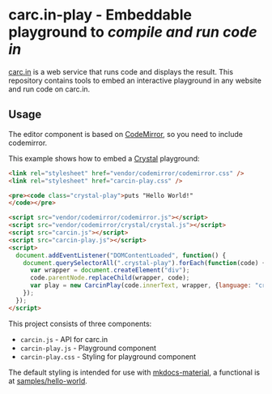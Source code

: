 # carc.in-play - Embeddable playground to *compile and run code in*

[carc.in](https://github.com/jhass/carc.in) is a web service that runs code and displays the result.
This repository contains tools to embed an interactive playground in any website and run code on carc.in.

## Usage

The editor component is based on [CodeMirror](https://codemirror.net/), so you need to include codemirror.

This example shows how to embed a [Crystal](crystal-lang.org/) playground:

```html
<link rel="stylesheet" href="vendor/codemirror/codemirror.css" />
<link rel="stylesheet" href="carcin-play.css" />

<pre><code class="crystal-play">puts "Hello World!"
</code></pre>

<script src="vendor/codemirror/codemirror.js"></script>
<script src="vendor/codemirror/crystal/crystal.js"></script>
<script src="carcin.js"></script>
<script src="carcin-play.js"></script>
<script>
  document.addEventListener("DOMContentLoaded", function() {
    document.querySelectorAll(".crystal-play").forEach(function(code) {
      var wrapper = document.createElement("div");
      code.parentNode.replaceChild(wrapper, code);
      var play = new CarcinPlay(code.innerText, wrapper, {language: "crystal"});
    });
  });
</script>
```

This project consists of three components:

* `carcin.js` - API for carc.in
* `carcin-play.js` - Playground component
* `carcin-play.css` - Styling for playground component

The default styling is intended for use with [mkdocs-material](https://squidfunk.github.io/mkdocs-material/),
a functional is at [samples/hello-world](samples/hello-world).
